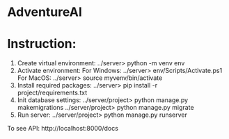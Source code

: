 # AdventureAI

<h1>Instruction:</h1>

1. Create virtual environment: ../server> python -m venv env
2. Activate environment:
    For Windows: ../server> env/Scripts/Activate.ps1
    For MacOS: ../server> source myvenv/bin/activate
3. Install required packages:
    ../server> pip install -r project/requirements.txt 
4. Init database settings:
    ../server/project> python manage.py makemigrations
    ../server/project> python manage.py migrate
5. Run server:
    ../server/project> python manage.py runserver

To see API: http://localhost:8000/docs
